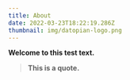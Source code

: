 ```yaml
---
title: About
date: 2022-03-23T18:22:19.286Z
thumbnail: img/datopian-logo.png
---
```

**Welcome to this test text.**



> **This is a quote.**